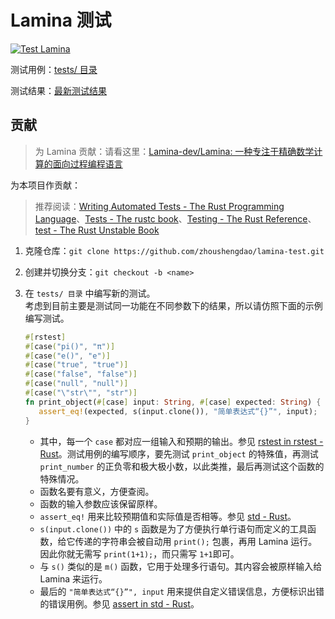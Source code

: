 # Lamina 测试

[![Test Lamina](https://github.com/zhoushengdao/lamina-test/actions/workflows/test.yml/badge.svg)](https://github.com/zhoushengdao/lamina-test/actions/workflows/test.yml)

测试用例：[tests/ 目录](tests/)

测试结果：[最新测试结果](https://github.com/zhoushengdao/lamina-test/issues/1#issuecomment-3192037735)

## 贡献

> 为 Lamina 贡献：请看这里：[Lamina-dev/Lamina: 一种专注于精确数学计算的面向过程编程语言](https://github.com/Lamina-dev/Lamina/)

为本项目作贡献：

> 推荐阅读：[Writing Automated Tests - The Rust Programming Language](https://doc.rust-lang.org/stable/book/ch11-00-testing.html)、[Tests - The rustc book](https://doc.rust-lang.org/rustc/tests/index.html)、[Testing - The Rust Reference](https://doc.rust-lang.org/reference/attributes/testing.html)、[test - The Rust Unstable Book](https://doc.rust-lang.org/stable/unstable-book/library-features/test.html)

1. 克隆仓库：`git clone https://github.com/zhoushengdao/lamina-test.git`
2. 创建并切换分支：`git checkout -b <name>`
3. 在 `tests/ 目录` 中编写新的测试。  
   考虑到目前主要是测试同一功能在不同参数下的结果，所以请仿照下面的示例编写测试。

   ```rust
   #[rstest]
   #[case("pi()", "π")]
   #[case("e()", "e")]
   #[case("true", "true")]
   #[case("false", "false")]
   #[case("null", "null")]
   #[case("\"str\"", "str")]
   fn print_object(#[case] input: String, #[case] expected: String) {
      assert_eq!(expected, s(input.clone()), "简单表达式“{}”", input);
   }
   ```

   - 其中，每一个 `case` 都对应一组输入和预期的输出。参见 [rstest in rstest - Rust](https://docs.rs/rstest/latest/rstest/attr.rstest.html)。测试用例的编写顺序，要先测试 `print_object` 的特殊值，再测试 `print_number` 的正负零和极大极小数，以此类推，最后再测试这个函数的特殊情况。
   - 函数名要有意义，方便查阅。
   - 函数的输入参数应该保留原样。
   - `assert_eq!` 用来比较预期值和实际值是否相等。参见 [std - Rust](https://doc.rust-lang.org/std/index.html#macros)。
   - `s(input.clone())` 中的 `s` 函数是为了方便执行单行语句而定义的工具函数，给它传递的字符串会被自动用 `print();` 包裹，再用 Lamina 运行。因此你就无需写 `print(1+1);`，而只需写 `1+1`即可。
   - 与 `s()` 类似的是 `m()` 函数，它用于处理多行语句。其内容会被原样输入给 Lamina 来运行。
   - 最后的 `"简单表达式“{}”", input` 用来提供自定义错误信息，方便标识出错的错误用例。参见 [assert in std - Rust](https://doc.rust-lang.org/std/macro.assert.html#custom-messages)。
